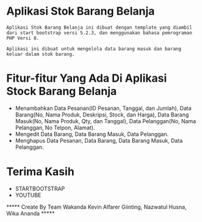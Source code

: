 # Aplikasi Stok Barang Belanja
    Aplikasi Stok Barang Belanja ini dibuat dengan template yang diambil dari start bootstrap versi 5.2.3, dan menggunakan bahasa pemrograman PHP Versi 8.
    
    Aplikasi ini dibuat untuk mengelola data barang masuk dan barang keluar dalam stok barang.

# Fitur-fitur Yang Ada Di Aplikasi Stock Barang Belanja
<ul>
<li>Menambahkan Data Pesanan(ID Pesanan, Tanggal, dan  Jumlah), Data Barang(No, Nama Produk, Deskripsi, Stock, dan Harga), Data Barang Masuk(No, Nama Produk, Qty, dan Tanggal), Data Pelanggan(No, Nama Pelanggan, No Telpon, Alamat).</li>
<li>Mengedit Data Barang, Data Barang Masuk, Data Pelanggan.</li>
<li>Menghapus Data Pesanan, Data Barang, Data Barang Masuk, Data Pelanggan.</li>
</ul>

# Terima Kasih
<ul>
<li>STARTBOOTSTRAP</li>
<li>YOUTUBE</li>
</ul>

***** Create By Team Wakanda Kevin Alfarer Giinting, Nazwatul Husna, Wika Ananda *****
